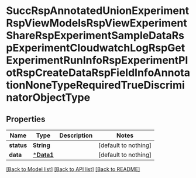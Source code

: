 # SuccRspAnnotatedUnionExperimentRspViewModelsRspViewExperimentShareRspExperimentSampleDataRspExperimentCloudwatchLogRspGetExperimentRunInfoRspExperimentPlotRspCreateDataRspFieldInfoAnnotationNoneTypeRequiredTrueDiscriminatorObjectType


## Properties
Name | Type | Description | Notes
------------ | ------------- | ------------- | -------------
**status** | **String** |  | [default to nothing]
**data** | [***Data1**](Data1.md) |  | [default to nothing]


[[Back to Model list]](../README.md#models) [[Back to API list]](../README.md#api-endpoints) [[Back to README]](../README.md)


